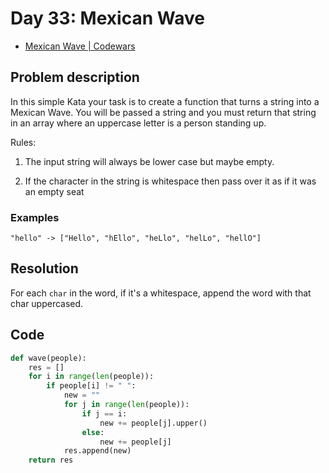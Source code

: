 # Day 33: Mexican Wave

- [Mexican Wave | Codewars](https://www.codewars.com/kata/58f5c63f1e26ecda7e000029)

## Problem description

In this simple Kata your task is to create a function that turns a string into a Mexican Wave. You will be passed a string and you must return that string in an array where an uppercase letter is a person standing up.

Rules:

1.  The input string will always be lower case but maybe empty.

2.  If the character in the string is whitespace then pass over it as if it was an empty seat

### Examples

```text
"hello" -> ["Hello", "hEllo", "heLlo", "helLo", "hellO"]
```

## Resolution

For each `char` in the word, if it's a whitespace, append the word with that char uppercased.

## Code

```python
def wave(people):
    res = []
    for i in range(len(people)):
        if people[i] != " ":
            new = ""
            for j in range(len(people)):
                if j == i:
                    new += people[j].upper()
                else:
                    new += people[j]
            res.append(new)
    return res
```
